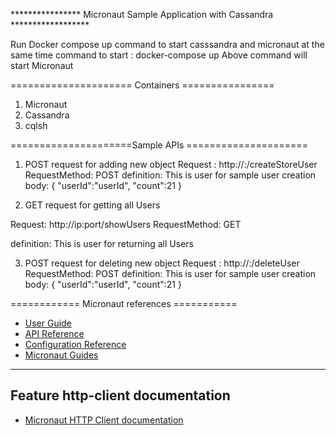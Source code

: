 **************** Micronaut Sample Application with Cassandra ******************

Run Docker compose up command to start casssandra and micronaut at the same time
command to start : docker-compose up
Above command will start Micronaut 

===================== Containers ================
1) Micronaut
2) Cassandra
3) cqlsh

=====================Sample APIs =====================
1) POST request for adding new object
  Request :  http://<ip>:<port>/createStoreUser
  RequestMethod: POST
   definition: This is user for sample user creation
   body:
        {
       "userId":"userId",
       "count":21
        }


2) GET request for getting all Users 
 
  Request: http://ip:port/showUsers
  RequestMethod: GET

 definition: This is user for returning all Users
   
3) POST request for deleting  new object
  Request :  http://<ip>:<port>/deleteUser
  RequestMethod: POST
   definition: This is user for sample user creation
   body:
        {
       "userId":"userId",
       "count":21
        }
 

============    Micronaut references ===========
- [User Guide](https://docs.micronaut.io/2.5.4/guide/index.html)
- [API Reference](https://docs.micronaut.io/2.5.4/api/index.html)
- [Configuration Reference](https://docs.micronaut.io/2.5.4/guide/configurationreference.html)
- [Micronaut Guides](https://guides.micronaut.io/index.html)
---

## Feature http-client documentation

- [Micronaut HTTP Client documentation](https://docs.micronaut.io/latest/guide/index.html#httpClient)

